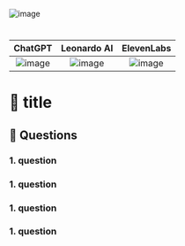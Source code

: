 ![image](https://github.com/ShieldEdu/G4/assets/162398654/7d600e34-1be8-48bc-a553-d894f80e44b5)



#

|ChatGPT|Leonardo AI|ElevenLabs|
|:--:|:--:|:--:|
|![image](https://github.com/ShieldEdu/G4/assets/162398654/5c69852a-b528-466c-a0ca-983d8aba2f9d)|![image](https://github.com/ShieldEdu/G4/assets/162398654/2e4859fb-72c8-4ff8-9276-cdc67385f100)|![image](https://github.com/ShieldEdu/G4/assets/162398654/eec5f177-e77b-492e-ab68-7a2bcaa49cb3)|

                      
# :cherry_blossom: title



## 📗 Questions




### 1. question

### 1. question

### 1. question

### 1. question
